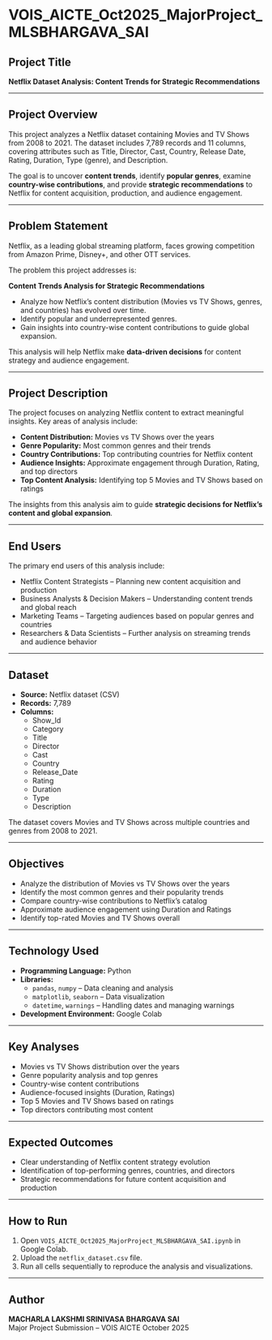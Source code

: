 # VOIS_AICTE_Oct2025_MajorProject_MLSBHARGAVA_SAI

## Project Title
**Netflix Dataset Analysis: Content Trends for Strategic Recommendations**

---

## Project Overview
This project analyzes a Netflix dataset containing Movies and TV Shows from 2008 to 2021. The dataset includes 7,789 records and 11 columns, covering attributes such as Title, Director, Cast, Country, Release Date, Rating, Duration, Type (genre), and Description.  

The goal is to uncover **content trends**, identify **popular genres**, examine **country-wise contributions**, and provide **strategic recommendations** to Netflix for content acquisition, production, and audience engagement.

---

## Problem Statement
Netflix, as a leading global streaming platform, faces growing competition from Amazon Prime, Disney+, and other OTT services. 

The problem this project addresses is:  

**Content Trends Analysis for Strategic Recommendations**  

- Analyze how Netflix’s content distribution (Movies vs TV Shows, genres, and countries) has evolved over time.  
- Identify popular and underrepresented genres.  
- Gain insights into country-wise content contributions to guide global expansion.  

This analysis will help Netflix make **data-driven decisions** for content strategy and audience engagement.

---

## Project Description
The project focuses on analyzing Netflix content to extract meaningful insights. Key areas of analysis include:  

- **Content Distribution:** Movies vs TV Shows over the years  
- **Genre Popularity:** Most common genres and their trends  
- **Country Contributions:** Top contributing countries for Netflix content  
- **Audience Insights:** Approximate engagement through Duration, Rating, and top directors  
- **Top Content Analysis:** Identifying top 5 Movies and TV Shows based on ratings  

The insights from this analysis aim to guide **strategic decisions for Netflix’s content and global expansion**.

---

## End Users
The primary end users of this analysis include:  

- Netflix Content Strategists – Planning new content acquisition and production  
- Business Analysts & Decision Makers – Understanding content trends and global reach  
- Marketing Teams – Targeting audiences based on popular genres and countries  
- Researchers & Data Scientists – Further analysis on streaming trends and audience behavior  

---

## Dataset
- **Source:** Netflix dataset (CSV)  
- **Records:** 7,789  
- **Columns:**  
  - Show_Id  
  - Category  
  - Title  
  - Director  
  - Cast  
  - Country  
  - Release_Date  
  - Rating  
  - Duration  
  - Type  
  - Description  

The dataset covers Movies and TV Shows across multiple countries and genres from 2008 to 2021.

---

## Objectives
- Analyze the distribution of Movies vs TV Shows over the years  
- Identify the most common genres and their popularity trends  
- Compare country-wise contributions to Netflix’s catalog  
- Approximate audience engagement using Duration and Ratings  
- Identify top-rated Movies and TV Shows overall  

---

## Technology Used
- **Programming Language:** Python  
- **Libraries:**  
  - `pandas`, `numpy` – Data cleaning and analysis  
  - `matplotlib`, `seaborn` – Data visualization  
  - `datetime`, `warnings` – Handling dates and managing warnings  
- **Development Environment:** Google Colab  

---

## Key Analyses
- Movies vs TV Shows distribution over the years  
- Genre popularity analysis and top genres  
- Country-wise content contributions  
- Audience-focused insights (Duration, Ratings)  
- Top 5 Movies and TV Shows based on ratings  
- Top directors contributing most content  

---

## Expected Outcomes
- Clear understanding of Netflix content strategy evolution  
- Identification of top-performing genres, countries, and directors  
- Strategic recommendations for future content acquisition and production  

---

## How to Run
1. Open `VOIS_AICTE_Oct2025_MajorProject_MLSBHARGAVA_SAI.ipynb` in Google Colab.  
2. Upload the `netflix_dataset.csv` file.  
3. Run all cells sequentially to reproduce the analysis and visualizations.  

---

## Author
**MACHARLA LAKSHMI SRINIVASA BHARGAVA SAI**  
Major Project Submission – VOIS AICTE October 2025
